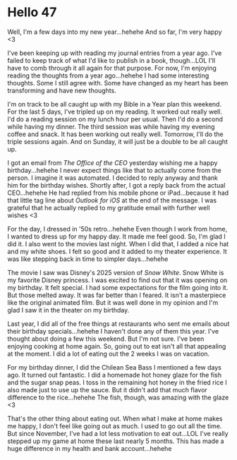 # Hello 47

Well, I'm a few days into my new year...hehehe And so far, I'm very happy <3

I've been keeping up with reading my journal entries from a year ago. I've failed to keep track of what I'd like to publish in a book, though...LOL I'll have to comb through it all again for that purpose. For now, I'm enjoying reading the thoughts from a year ago...hehehe I had some interesting thoughts. Some I still agree with. Some have changed as my heart has been transforming and have new thoughts.

I'm on track to be all caught up with my Bible in a Year plan this weekend. For the last 5 days, I've tripled up on my reading. It worked out really well. I'd do a reading session on my lunch hour per usual. Then I'd do a second while having my dinner. The third session was while having my evening coffee and snack. It has been working out really well. Tomorrow, I'll do the triple sessions again. And on Sunday, it will just be a double to be all caught up.

I got an email from *The Office of the CEO* yesterday wishing me a happy birthday...hehehe I never expect things like that to actually come from the person. I imagine it was automated. I decided to reply anyway and thank him for the birthday wishes. Shortly after, I got a reply back from the actual CEO...hehehe He had replied from his mobile phone or iPad...because it had that little tag line about *Outlook for iOS* at the end of the message. I was grateful that he actually replied to my gratitude email with further well wishes <3

For the day, I dressed in '50s retro...hehehe Even though I work from home, I wanted to dress up for my happy day. It made me feel good. So, I'm glad I did it. I also went to the movies last night. When I did that, I added a nice hat and my white shoes. I felt so good and it added to my theater experience. It was like stepping back in time to simpler days...hehehe

The movie I saw was Disney's 2025 version of *Snow White*. Snow White is my favorite Disney princess. I was excited to find out that it was opening on my birthday. It felt special. I had some expectations for the film going into it. But those melted away. It was far better than I feared. It isn't a masterpiece like the original animated film. But it was well done in my opinion and I'm glad I saw it in the theater on my birthday.

Last year, I did all of the free things at restaurants who sent me emails about their birthday specials...hehehe I haven't done any of them this year. I've thought about doing a few this weekend. But I'm not sure. I've been enjoying cooking at home again. So, going out to eat isn't all that appealing at the moment. I did a lot of eating out the 2 weeks I was on vacation.

For my birthday dinner, I did the Chilean Sea Bass I mentioned a few days ago. It turned out fantastic. I did a homemade hot honey glaze for the fish and the sugar snap peas. I toss in the remaining hot honey in the fried rice I also made just to use up the sauce. But it didn't add that much flavor difference to the rice...hehehe The fish, though, was amazing with the glaze <3

That's the other thing about eating out. When what I make at home makes me happy, I don't feel like going out as much. I used to go out all the time. But since November, I've had a lot less motivation to eat out...LOL I've really stepped up my game at home these last nearly 5 months. This has made a huge difference in my health and bank account...hehehe


